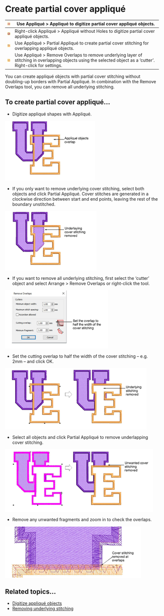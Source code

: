 # Create partial cover appliqué

| ![Applique00078.png](assets/Applique00078.png)                         | Use Appliqué > Appliqué to digitize partial cover appliqué objects.                                                                                              |
| ---------------------------------------------------------------------- | ---------------------------------------------------------------------------------------------------------------------------------------------------------------- |
| ![AppliqueWithoutHoles00079.png](assets/AppliqueWithoutHoles00079.png) | Right-click Appliqué > Appliqué without Holes to digitize partial cover appliqué objects.                                                                        |
| ![PartialApplique.png](assets/PartialApplique.png)                     | Use Appliqué > Partial Appliqué to create partial cover stitching for overlapping appliqué objects.                                                              |
| ![RemoveOverlaps.png](assets/RemoveOverlaps.png)                       | Use Appliqué > Remove Overlaps to remove underlying layer of stitching in overlapping objects using the selected object as a ‘cutter’. Right-click for settings. |

You can create appliqué objects with partial cover stitching without doubling-up borders with Partial Appliqué. In combination with the Remove Overlaps tool, you can remove all underlying stitching.

## To create partial cover appliqué...

- Digitize appliqué shapes with Appliqué.

![PartialAppliqueSample1.png](assets/PartialAppliqueSample1.png)

- If you only want to remove underlying cover stitching, select both objects and click Partial Appliqué. Cover stitches are generated in a clockwise direction between start and end points, leaving the rest of the boundary unstitched.

![PartialAppliqueSample2.png](assets/PartialAppliqueSample2.png)

- If you want to remove all underlying stitching, first select the ‘cutter’ object and select Arrange > Remove Overlaps or right-click the tool.

![RemoveOverlaps00084.png](assets/RemoveOverlaps00084.png)

- Set the cutting overlap to half the width of the cover stitching – e.g. 2mm – and click OK.

![applique00087.png](assets/applique00087.png)

- Select all objects and click Partial Appliqué to remove underlapping cover stitching.

![applique00090.png](assets/applique00090.png)

- Remove any unwanted fragments and zoom in to check the overlaps.

![PartialAppliqueSample7.png](assets/PartialAppliqueSample7.png)

## Related topics...

- [Digitize appliqué objects](Digitize_appliqué_objects)
- [Removing underlying stitching](../../Quality/quality/Removing_underlying_stitching)
